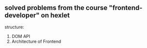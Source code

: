 ## solved problems from the course "frontend-developer" on hexlet

structure:
1. DOM API
2. Architecture of Frontend
